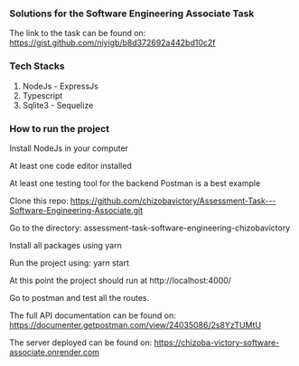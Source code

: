 ### Solutions for the Software Engineering Associate Task
The link to the task can be found on:  https://gist.github.com/niyigb/b8d372692a442bd10c2f

### Tech Stacks
1. NodeJs - ExpressJs 
2. Typescript
3. Sqlite3 - Sequelize


### How to run the project

Install NodeJs  in your computer

At least one code editor installed

At least one testing tool for the backend Postman is a best example

Clone this repo: https://github.com/chizobavictory/Assessment-Task---Software-Engineering-Associate.git

Go to the directory: assessment-task-software-engineering-chizobavictory

Install all packages using yarn

Run the project using: yarn start

At this point the project should run at http://localhost:4000/

Go to postman and test all the routes.

The full API documentation can be found on:
https://documenter.getpostman.com/view/24035086/2s8YzTUMtU

The server deployed can be found on:
https://chizoba-victory-software-associate.onrender.com
